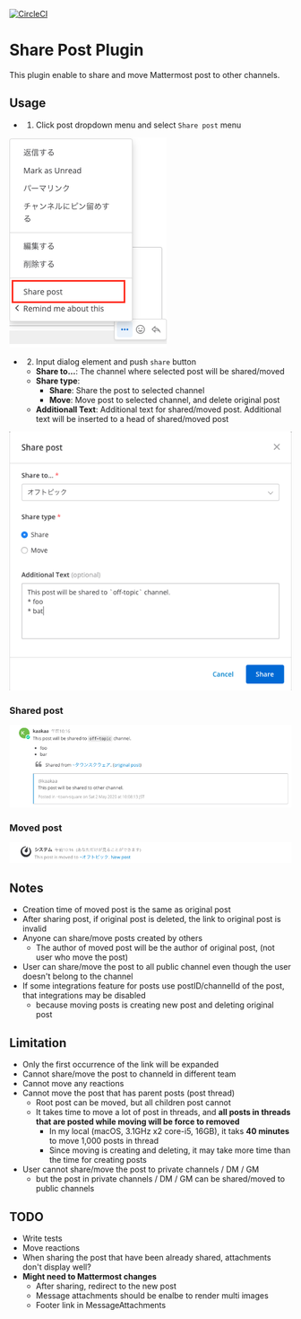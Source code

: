 [![CircleCI](https://circleci.com/gh/kaakaa/mattermost-plugin-sharepost.svg?style=svg)](https://circleci.com/gh/kaakaa/mattermost-plugin-sharepost)

# Share Post Plugin

This plugin enable to share and move Mattermost post to other channels.

## Usage
* 1. Click post dropdown menu and select `Share post` menu

![dropdown](./screenshots/dropdown.png)

* 2. Input dialog element and push `share` button
  * **Share to...**: The channel where selected post will be shared/moved
  * **Share type**:
    * **Share**: Share the post to selected channel
    * **Move**: Move post to selected channel, and delete original post
  * **Additionall Text**: Additional text for shared/moved post. Additional text will be inserted to a head of shared/moved post 

![dialog](./screenshots/dialog.png)

### Shared post
![shared_post](./screenshots/shared_post.png)

### Moved post
![moved_post](./screenshots/moved_post.png)


## Notes
* Creation time of moved post is the same as original post
* After sharing post, if original post is deleted, the link to original post is invalid
* Anyone can share/move posts created by others
  * The author of moved post will be the author of original post, (not user who move the post)
* User can share/move the post to all public channel even though the user doesn't belong to the channel
* If some integrations feature for posts use postID/channelId of the post, that integrations may be disabled
  * because moving posts is creating new post and deleting original post

## Limitation
* Only the first occurrence of the link will be expanded
* Cannot share/move the post to channeld in different team
* Cannot move any reactions
* Cannot move the post that has parent posts (post thread)
  * Root post can be moved, but all children post cannot
  * It takes time to move a lot of post in threads, and **all posts in threads that are posted while moving will be force to removed**
    * In my local (macOS, 3.1GHz x2 core-i5, 16GB), it taks **40 minutes** to move 1,000 posts in thread 
    * Since moving is creating and deleting, it may take more time than the time for creating posts
* User cannot share/move the post to private channels / DM / GM
  * but the post in private channels / DM / GM can be shared/moved to public channels

## TODO
* Write tests
* Move reactions
* When sharing the post that have been already shared, attachments don't display well?
* **Might need to Mattermost changes**
  * After sharing, redirect to the new post
  * Message attachments should be enalbe to render multi images
  * Footer link in MessageAttachments
